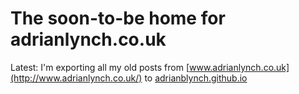 # The soon-to-be home for adrianlynch.co.uk

Latest: I'm exporting all my old posts from [www.adrianlynch.co.uk](http://www.adrianlynch.co.uk/) to [adrianblynch.github.io](http://adrianblynch.github.io/)
